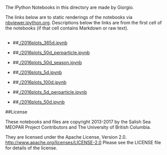 The IPython Notebooks in this directory are made by Giorgio.

The links below are to static renderings of the notebooks via
[nbviewer.ipython.org](http://nbviewer.ipython.org/).
Descriptions below the links are from the first cell of the notebooks
(if that cell contains Markdown or raw text).

## 
* ##[./2016plots_365d.ipynb](http://nbviewer.ipython.org/urls/bitbucket.org/salishsea/analysis-giorgio/raw/tip/notebooks/./2016plots_365d.ipynb)  
    
* ##[./2016plots_50d_perparticle.ipynb](http://nbviewer.ipython.org/urls/bitbucket.org/salishsea/analysis-giorgio/raw/tip/notebooks/./2016plots_50d_perparticle.ipynb)  
    
* ##[./2016plots_50d_season.ipynb](http://nbviewer.ipython.org/urls/bitbucket.org/salishsea/analysis-giorgio/raw/tip/notebooks/./2016plots_50d_season.ipynb)  
    
* ##[./2016plots_5d.ipynb](http://nbviewer.ipython.org/urls/bitbucket.org/salishsea/analysis-giorgio/raw/tip/notebooks/./2016plots_5d.ipynb)  
    
* ##[./2016plots_100d.ipynb](http://nbviewer.ipython.org/urls/bitbucket.org/salishsea/analysis-giorgio/raw/tip/notebooks/./2016plots_100d.ipynb)  
    
* ##[./2016plots_5d_perparticle.ipynb](http://nbviewer.ipython.org/urls/bitbucket.org/salishsea/analysis-giorgio/raw/tip/notebooks/./2016plots_5d_perparticle.ipynb)  
    
* ##[./2016plots_50d.ipynb](http://nbviewer.ipython.org/urls/bitbucket.org/salishsea/analysis-giorgio/raw/tip/notebooks/./2016plots_50d.ipynb)  
    

##License

These notebooks and files are copyright 2013-2017
by the Salish Sea MEOPAR Project Contributors
and The University of British Columbia.

They are licensed under the Apache License, Version 2.0.
http://www.apache.org/licenses/LICENSE-2.0
Please see the LICENSE file for details of the license.
